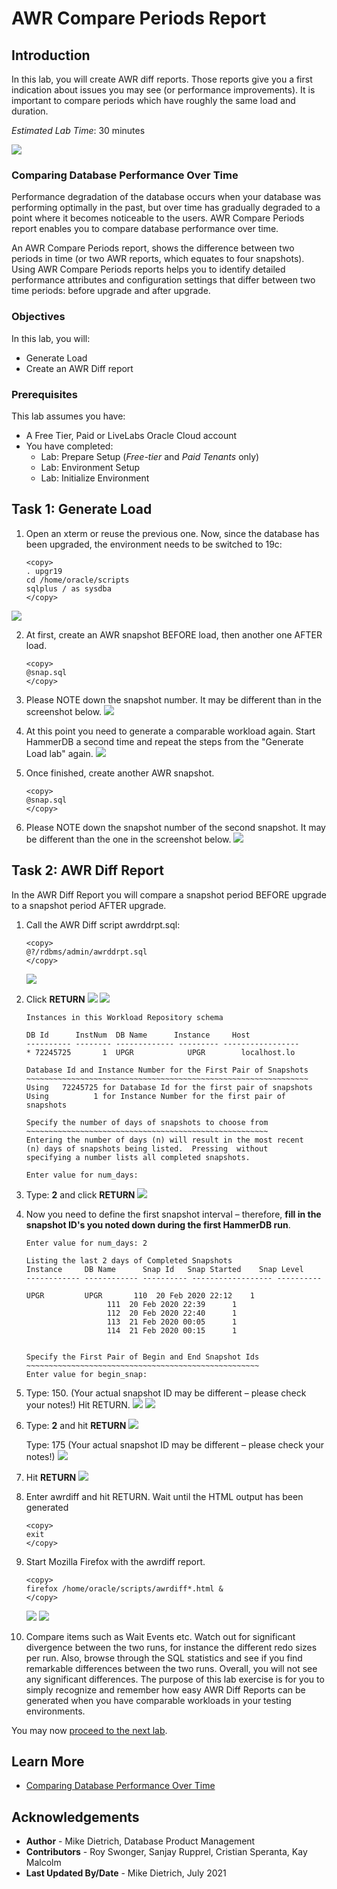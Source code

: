 # AWR Compare Periods Report

## Introduction

In this lab, you will create AWR diff reports. Those reports give you a first indication about issues you may see (or performance improvements). It is important to compare periods which have roughly the same load and duration.

*Estimated Lab Time*: 30 minutes

![](./images/performance_prescription_02.png " ")

### Comparing Database Performance Over Time
Performance degradation of the database occurs when your database was performing optimally in the past, but over time has gradually degraded to a point where it becomes noticeable to the users. AWR Compare Periods report enables you to compare database performance over time.

An AWR Compare Periods report, shows the difference between two periods in time (or two AWR reports, which equates to four snapshots). Using AWR Compare Periods reports helps you to identify detailed performance attributes and configuration settings that differ between two time periods: before upgrade and after upgrade.

### Objectives

In this lab, you will:
* Generate Load
* Create an AWR Diff report

### Prerequisites
This lab assumes you have:
- A Free Tier, Paid or LiveLabs Oracle Cloud account
- You have completed:
    - Lab: Prepare Setup (*Free-tier* and *Paid Tenants* only)
    - Lab: Environment Setup
    - Lab: Initialize Environment

## Task 1: Generate Load

1.  Open an xterm or reuse the previous one. Now, since the database has been upgraded, the environment needs to be switched to 19c:
	```
	<copy>
    . upgr19
    cd /home/oracle/scripts
    sqlplus / as sysdba
	</copy>
	```
   ![](./images/upgrade_19c_29.png " ")

2. At first, create an AWR snapshot BEFORE load, then another one AFTER load.

	```
	<copy>
	@snap.sql
	</copy>
	```

3. Please NOTE down the snapshot number. It may be different than in the screenshot below.
   ![](./images/upgrade_19c_30.png " ")

4. At this point you need to generate a comparable workload again. Start HammerDB a second time and repeat the steps from the "Generate Load lab" again.
   ![](./images/hammerdb02.png " ")

5. Once finished, create another AWR snapshot.

	```
	<copy>
	@snap.sql
	</copy>
	```

6. Please NOTE down the snapshot number of the second snapshot. It may be different than the one in the screenshot below.
   ![](./images/upgrade_19c_31.png " ")

## Task 2: AWR Diff Report

In the AWR Diff Report you will compare a snapshot period BEFORE upgrade to a snapshot period AFTER upgrade.

1. Call the AWR Diff script awrddrpt.sql:

	```
	<copy>
	@?/rdbms/admin/awrddrpt.sql
	</copy>
	```
	![](./images/upgrade_19c_32-2.png " ")


2. Click **RETURN**
   ![](./images/upgrade_19c_32.png " ")
   ![](./images/upgrade_19c_33-2.png " ")

    ```
    Instances in this Workload Repository schema

    DB Id      InstNum	DB Name      Instance	  Host
    ---------- -------- ------------- --------- -----------------
    * 72245725	     1	UPGR	        UPGR	    localhost.lo

    Database Id and Instance Number for the First Pair of Snapshots
    ~~~~~~~~~~~~~~~~~~~~~~~~~~~~~~~~~~~~~~~~~~~~~~~~~~~~~~~~~~~~~~~
    Using	72245725 for Database Id for the first pair of snapshots
    Using	       1 for Instance Number for the first pair of snapshots

    Specify the number of days of snapshots to choose from
    ~~~~~~~~~~~~~~~~~~~~~~~~~~~~~~~~~~~~~~~~~~~~~~~~~~~~~~
    Entering the number of days (n) will result in the most recent
    (n) days of snapshots being listed.  Pressing  without
    specifying a number lists all completed snapshots.

    Enter value for num_days:
    ```

3. Type: **2** and click **RETURN**
   ![](./images/upgrade_19c_34.png " ")

4. Now you need to define the first snapshot interval – therefore, **fill in the snapshot ID's you noted down during the first HammerDB run**.

    ```
    Enter value for num_days: 2

    Listing the last 2 days of Completed Snapshots
    Instance     DB Name	  Snap Id	Snap Started	Snap Level
    ------------ ------------ ---------- ------------------ ----------

    UPGR	     UPGR		110  20 Feb 2020 22:12	  1
                      111  20 Feb 2020 22:39	  1
                      112  20 Feb 2020 22:40	  1
                      113  21 Feb 2020 00:05	  1
                      114  21 Feb 2020 00:15	  1


    Specify the First Pair of Begin and End Snapshot Ids
    ~~~~~~~~~~~~~~~~~~~~~~~~~~~~~~~~~~~~~~~~~~~~~~~~~~~~
    Enter value for begin_snap:
    ```

5. Type: 150. (Your actual snapshot ID may be different – please check your notes!) Hit RETURN.
   ![](./images/upgrade_19c_35.png " ")
   ![](./images/upgrade_19c_36.png " ")


6. Type: **2** and hit **RETURN**
   ![](./images/upgrade_19c_37.png " ")

    Type: 175 (Your actual snapshot ID may be different – please check your notes!)
	![](./images/upgrade_19c_38.png " ")

7. Hit **RETURN**
   ![](./images/upgrade_19c_41.png " ")

8.  Enter awrdiff and hit RETURN. Wait until the HTML output has been generated

	```
	<copy>
	exit
	</copy>
	```

9. Start Mozilla Firefox with the awrdiff report.


	```
	<copy>
	firefox /home/oracle/scripts/awrdiff*.html &
	</copy>
	```
	![](./images/upgrade_19c_39.png " ")
	![](./images/upgrade_19c_40.png " ")

10. Compare items such as Wait Events etc. Watch out for significant divergence between the two runs, for instance the different redo sizes per run. Also, browse through the SQL statistics and see if you find remarkable differences between the two runs. Overall, you will not see any significant differences. The purpose of this lab exercise is for you to simply recognize and remember how easy AWR Diff Reports can be generated when you have comparable workloads in your testing environments.

You may now [proceed to the next lab](#next).

## Learn More

* [Comparing Database Performance Over Time](https://docs.oracle.com/en/database/oracle/oracle-database/19/tgdba/comparing-database-performance-over-time.html#GUID-BEDBF986-1A69-459A-90F5-350B8A407516)

## Acknowledgements
* **Author** - Mike Dietrich, Database Product Management
* **Contributors** -  Roy Swonger, Sanjay Rupprel, Cristian Speranta, Kay Malcolm
* **Last Updated By/Date** - Mike Dietrich, July 2021
